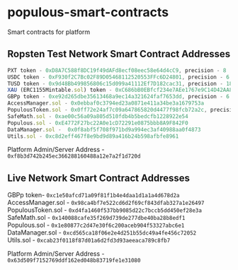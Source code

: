 # populous-smart-contracts
Smart contracts for platform


## Ropsten Test Network Smart Contract Addresses

```js
PXT token - 0xD8A7C588f8DC19f49dAFd8ecf08eec58e64d4cC9, precision - 8
USDC token - 0xF930f2C7Bc02F89D05468112520553FFc6D24801, precision - 6
TUSD token - 0x9d48Bb499856806c15d099a41112Ef7D182cac31, precision - 18
XAU (ERC1155Mintable.sol) token - 0xC686bB0EBfcf234e7AEe1767e9C14D42AA849468, precision - 0
GBPp token - 0xe92d265dbe35613468a9ec14a321624faf7653dd, precision - 6
AccessManager.sol - 0x0ebbaf0c3794ed23a0871e411a34be3a1679753a   
PopulousToken.sol - 0x0ff72e24af7c09a647865820d4477f98fcb72a2c, precision - 8     
SafeMath.sol - 0xae00c56a09a805d510fdb4b5bedcfb1228922e54        
Populous.sol - 0xE4772F27bc22A0e1cD72291e0875bbb8A9F842F0  
DataManager.sol -  0x0f8abf5f708f971bd9a994ec3af40988aa0f4873  
Utils.sol - 0xc8d2eff467f8e9bd9d89a416b24b598afbfe8961
```

Platform Admin/Server Address - `0xf8b3d742b245ec366288160488a12e7a2f1d720d`

## Live Network Smart Contract Addresses

GBPp token- `0xc1e50afcd71a09f81f1b4e4daa1d1a1a4d678d2a`
AccessManager.sol - `0x98ca4bf7e522cd6d2f69cf843dfab327a1e26497`   
PopulousToken.sol - `0xd4fa1460f537bb9085d22c7bccb5dd450ef28e3a`      
SafeMath.sol - `0x140088cafe35f269d739de277dbe40ba28b8edf1`          
Populous.sol - `0x1e80877c2d47e30f6c200aceb904f53327abc6e1`    
DataManager.sol - `0xcd565ca18f06e2e4d251b55dc49a4fe456c72052`       
Utils.sol - `0xcab23f0118f87d01a6d2fd3d93aeeaca789c8fb7`

Platform Admin/Server Address - `0x63d509f7152769ddf162ed048b83719fe1e31080`
